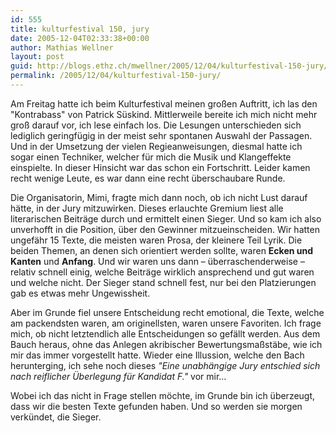 ```yaml
---
id: 555
title: kulturfestival 150, jury
date: 2005-12-04T02:33:38+00:00
author: Mathias Wellner
layout: post
guid: http://blogs.ethz.ch/mwellner/2005/12/04/kulturfestival-150-jury/
permalink: /2005/12/04/kulturfestival-150-jury/
---
```

Am Freitag hatte ich beim Kulturfestival meinen großen Auftritt, ich las den "Kontrabass" von Patrick Süskind. Mittlerweile bereite ich mich nicht mehr groß darauf vor, ich lese einfach los. Die Lesungen unterschieden sich lediglich geringfügig in der meist sehr spontanen Auswahl der Passagen. Und in der Umsetzung der vielen Regieanweisungen, diesmal hatte ich sogar einen Techniker, welcher für mich die Musik und Klangeffekte einspielte. In dieser Hinsicht war das schon ein Fortschritt. Leider kamen recht wenige Leute, es war dann eine recht überschaubare Runde. 

Die Organisatorin, Mimi, fragte mich dann noch, ob ich nicht Lust darauf hätte, in der Jury mitzuwirken. Dieses erlauchte Gremium liest alle literarischen Beiträge durch und ermittelt einen Sieger. Und so kam ich also unverhofft in die Position, über den Gewinner mitzueinscheiden. Wir hatten ungefähr 15 Texte, die meisten waren Prosa, der kleinere Teil Lyrik. Die beiden Themen, an denen sich orientiert werden sollte, waren **Ecken und Kanten** und **Anfang**. Und wir waren uns dann &#8211; überraschenderweise &#8211; relativ schnell einig, welche Beiträge wirklich ansprechend und gut waren und welche nicht. Der Sieger stand schnell fest, nur bei den Platzierungen gab es etwas mehr Ungewissheit. 

Aber im Grunde fiel unsere Entscheidung recht emotional, die Texte, welche am packendsten waren, am originellsten, waren unsere Favoriten. Ich frage mich, ob nicht letztendlich alle Entscheidungen so gefällt werden. Aus dem Bauch heraus, ohne das Anlegen akribischer Bewertungsmaßstäbe, wie ich mir das immer vorgestellt hatte. Wieder eine Illussion, welche den Bach herunterging, ich sehe noch dieses _&quot;Eine unabhängige Jury entschied sich nach reiflicher Überlegung für Kandidat F.&quot;_ vor mir&#8230; 

Wobei ich das nicht in Frage stellen möchte, im Grunde bin ich überzeugt, dass wir die besten Texte gefunden haben. Und so werden sie morgen verkündet, die Sieger.